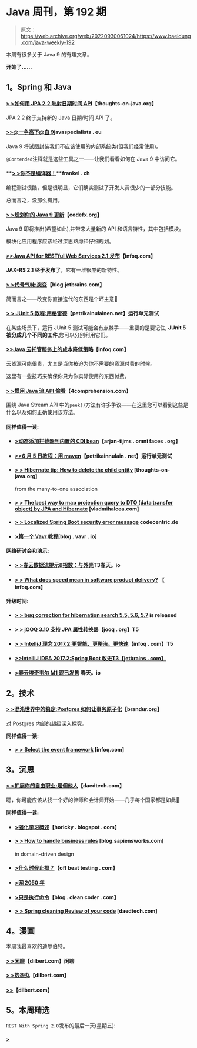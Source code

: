 # Java 周刊，第 192 期

> 原文：<https://web.archive.org/web/20220930061024/https://www.baeldung.com/java-weekly-192>

本周有很多关于 Java 9 的有趣文章。

**开始了……**

## **1。Spring 和 Java**

#### [**> >如何用 JPA 2.2 映射日期时间 API**](https://web.archive.org/web/20220525140347/https://www.thoughts-on-java.org/map-date-time-api-jpa-2-2/)【thoughts-on-java.org】

JPA 2.2 终于支持新的 Java 日期/时间 API 了。

#### [**>>@一争高下@自 9**](https://web.archive.org/web/20220525140347/http://www.javaspecialists.eu/archive/Issue249.html)javaspecialists . eu

Java 9 将试图封装我们不应该使用的内部系统类(但我们经常使用)。

`@Contended`注释就是这些工具之一——让我们看看如何在 Java 9 中访问它。

#### **[> >你不是编译器！](https://web.archive.org/web/20220525140347/https://blog.frankel.ch/you-not-compiler/#gsc.tab=0)**frankel . ch

编程测试很酷，但是很明显，它们确实测试了开发人员很少的一部分技能。

总而言之，没那么有用。

#### [**> >规划你的 Java 9 更新**](https://web.archive.org/web/20220525140347/http://blog.codefx.org/java/planning-your-java-9-update/)【codefx.org】

Java 9 即将推出(希望如此),并带来大量新的 API 和语言特性，其中包括模块。

模块化应用程序应该经过深思熟虑和仔细规划。

#### [**>>Java API for RESTful Web Services 2.1 发布**](https://web.archive.org/web/20220525140347/https://www.infoq.com/news/2017/08/JAX-RS-2.1-released)【infoq.com】

**JAX-RS 2.1 终于发布了**，它有一堆很酷的新特性。

#### [**> >代号气味:突变**](https://web.archive.org/web/20220525140347/https://blog.jetbrains.com/idea/2017/08/code-smells-mutation/)【blog.jetbrains.com】

简而言之——改变你直接迭代的东西是个坏主意🙂

#### [**> > JUnit 5 教程:用格雷德**](https://web.archive.org/web/20220525140347/https://www.petrikainulainen.net/programming/testing/junit-5-tutorial-running-unit-tests-with-gradle/)【petrikainulainen.net】运行单元测试

在某些场景下，运行 JUnit 5 测试可能会有点棘手——重要的是要记住, **JUnit 5 被分成几个不同的工件**,您可以分别利用它们。

#### [**>>Java 云托管服务上的成本降低策略**](https://web.archive.org/web/20220525140347/https://www.infoq.com/articles/java-cloud-cost-reduction?utm_campaign=infoq_content&utm_source=infoq&utm_medium=feed&utm_term=Java)【infoq.com】

云资源可能很贵，尤其是当你被迫为你不需要的资源付费的时候。

这里有一些技巧来确保你只为你实际使用的东西付费。

#### [**> >惯用 Java 流 API 偷看**](https://web.archive.org/web/20220525140347/http://4comprehension.com/idiomatic-peeking/)【4comprehension.com】

围绕 Java Stream API 中的`peek()`方法有许多争议——在这里您可以看到这些是什么以及如何正确使用该方法。

#### **同样值得一读:**

*   #### [**>动态添加拦截器到内置的 CDI bean**](https://web.archive.org/web/20220525140347/http://arjan-tijms.omnifaces.org/2017/08/dynamically-adding-interceptor-to-build.html)【arjan-tijms . omni faces . org】

*   #### [**>>6 月 5 日教程：用 maven**](https://web.archive.org/web/20220525140347/https://www.petrikainulainen.net/programming/testing/junit-5-tutorial-running-unit-tests-with-maven/)【petrikainnulain . net】运行单元测试

*   #### [**> > Hibernate tip: How to delete the child entity**](https://web.archive.org/web/20220525140347/https://www.thoughts-on-java.org/hibernate-tips-how-to-delete-child-entities/) [thoughts-on-java.org]

    from the many-to-one association
*   #### [**> > The best way to map projection query to DTO (data transfer object) by JPA and Hibernate**](https://web.archive.org/web/20220525140347/https://vladmihalcea.com/2017/08/29/the-best-way-to-map-a-projection-query-to-a-dto-with-jpa-and-hibernate/) [vladmihalcea.com]

*   #### [**> > Localized Spring Boot security error message**](https://web.archive.org/web/20220525140347/https://blog.codecentric.de/en/2017/08/localization-spring-security-error-messages-spring-boot/) codecentric.de

*   #### [**>第一个 Vavr 教程**](https://web.archive.org/web/20220525140347/http://blog.vavr.io/first-vavr-tutorial/)[blog . vavr . io]

**网络研讨会和演示:**

*   #### **[> >春云数据流提示&招数：与外壳](https://web.archive.org/web/20220525140347/https://spring.io/blog/2017/08/29/spring-cloud-data-flow-tips-tricks-interacting-with-the-shell)T3春天。io**

*   #### [**> > What does speed mean in software product delivery?**](https://web.archive.org/web/20220525140347/https://www.infoq.com/presentations/speed-software-delivery) 【 infoq.com】

**升级时间:**

*   #### [**> > bug correction for hibernation search 5.5, 5.6, 5.7**](https://web.archive.org/web/20220525140347/http://in.relation.to/2017/08/24/hibernate-search-5-5-8-and-5-6-3-and-5-7-2/) is released

*   #### [**> > jOOQ 3.10 支持 JPA 属性转换器**](https://web.archive.org/web/20220525140347/https://blog.jooq.org/2017/08/24/jooq-3-10-supports-jpa-attributeconverter/)【jooq . org】T5

*   #### [**> > IntelliJ 理念 2017.2:更智能、更整洁、更快速**](https://web.archive.org/web/20220525140347/https://www.infoq.com/news/2017/08/intellij-idea-2017.2?utm_campaign=infoq_content&utm_source=infoq&utm_medium=feed&utm_term=Java)【infoq . com】T5

*   #### [**>>IntelliJ IDEA 2017.2:Spring Boot 改进**T3【jetbrains . com】](https://web.archive.org/web/20220525140347/https://blog.jetbrains.com/idea/2017/08/intellij-idea-2017-2-spring-boot-improvements/)

*   #### [**>春云埃奇韦尔 M1 现已发售**](https://web.archive.org/web/20220525140347/https://spring.io/blog/2017/08/29/spring-cloud-edgware-m1-is-now-available) 春天。io

## **2。技术**

#### **[> >混沌世界中的稳定:Postgres 如何让事务原子化](https://web.archive.org/web/20220525140347/https://brandur.org/postgres-atomicity)**【brandur.org】

对 Postgres 内部的超级深入探究。

**同样值得一读:**

*   #### **[> > Select the event framework](https://web.archive.org/web/20220525140347/https://www.infoq.com/news/2017/08/selecting-event-architecture)** [infoq.com]

## **3。沉思**

#### [**> >扩展你的自由职业:雇佣他人**](https://web.archive.org/web/20220525140347/https://www.daedtech.com/scale-freelancing-hiring-others/)【daedtech.com】

嗯，你可能应该从找一个好的律师和会计师开始——几乎每个国家都是如此🙂

**同样值得一读:**

*   #### **[>强化学习概述](https://web.archive.org/web/20220525140347/https://horicky.blogspot.com/2017/08/reinforcement-learning-overview.html)**【horicky . blogspot . com】

*   #### [**> > How to handle business rules**](https://web.archive.org/web/20220525140347/http://blog.sapiensworks.com/post/2017/08/23/Handling-Business-Rules-DDD) [blog.sapiensworks.com]

    in domain-driven design
*   #### [**>什么时候止损？**](https://web.archive.org/web/20220525140347/https://offbeattesting.com/2017/08/24/when-do-you-cut-your-losses/)【off beat testing . com】

*   #### [**>网 2050 年**](https://web.archive.org/web/20220525140347/https://jacquesmattheij.com/the-web-in-2050)

*   #### [**>只是执行命令**](https://web.archive.org/web/20220525140347/http://blog.cleancoder.com/uncle-bob/2017/08/28/JustFollowingOders.html)【blog . clean coder . com】

*   #### [**> > Spring cleaning Review of your code**](https://web.archive.org/web/20220525140347/https://www.daedtech.com/spring-cleaning-code-review/) [daedtech.com]

## **4。漫画**

本周我最喜欢的迪尔伯特。

#### [**> >闲聊**](https://web.archive.org/web/20220525140347/http://dilbert.com/strip/2013-03-05)【dilbert.com】闲聊

#### **[> >抱怨丸](https://web.archive.org/web/20220525140347/http://dilbert.com/strip/2011-05-12)**【dilbert.com】

#### **[>>](https://web.archive.org/web/20220525140347/http://dilbert.com/strip/2013-04-26)**【dilbert.com】

## **5。本周精选**

`REST With Spring 2.0`发布的最后一天(星期五):

#### **[>](/web/20220525140347/https://www.baeldung.com/rest-with-spring-course#master-class)**